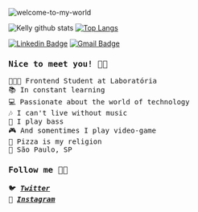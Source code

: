 ![welcome-to-my-world](https://user-images.githubusercontent.com/54040625/87431104-8c80db80-c5bc-11ea-9734-9c0e4f1916bb.png)

![Kelly github stats](https://github-readme-stats.vercel.app/api?username=kellyalves87&show_icons=true&theme=tokyonight)
[![Top Langs](https://github-readme-stats.vercel.app/api/top-langs/?username=kellyalves87)](https://github.com/kellyalves87/github-readme-stats)

[![Linkedin Badge](https://img.shields.io/badge/-Linkedin-0077B5?style=flat-square&logo=Linkedin&logoColor=white&link=https://www.linkedin.com/in/kellyp-alves/)](https://www.linkedin.com/in/kellyp-alves/)
[![Gmail Badge](https://img.shields.io/badge/Gmail-c5392a?style=flat-square&logo=Gmail&logoColor=white&link=mailto:kellyp.alves87@gmail.com)](mailto:kellyp.alves87@gmail.com)

<samp>

### Nice to meet you! 👩🏻

👩🏻‍💻 Frontend Student at Laboratória <br>
📚 In constant learning <br>
💻 Passionate about the world of technology <br>
🎶 I can't live without music <br>
🎸 I play bass <br>
🎮 And somentimes I play video-game <br>
🍕 Pizza is my religion <br>
📍 São Paulo, SP <br>

  

### Follow me 💁🏻



🐦 [**_Twitter_**](https://twitter.com/Kellynha87) <br>
📸 [**_Instagram_**](https://www.instagram.com/kellyp.alves/) <br>

</samp>

